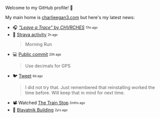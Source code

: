 
Welcome to my GitHub profile! 🌌

My main home is [charlieegan3.com](https://charlieegan3.com) but here's my latest news:


* 🎧 [_"Leave a Trace"_ by _CHVRCHES_](https://music.charlieegan3.com) <sub><sup>17m ago</sub></sup> 
* 🎽 [Strava activity](https://www.strava.com/activities/3957885868) <sub><sup>2h ago</sub></sup>
  > Morning Run 
* 💻 [Public commit](https://api.github.com/repos/charlieegan3/go-exiftool/commits/45477e59b1a2b2ad6ce64eb32fd8f990913f2dd4) <sub><sup>20h ago</sub></sup>
  > Use decimals for GPS 
* 🐦 [Tweet](https://twitter.com/charlieegan3/status/1295421188798382082) <sub><sup>6d ago</sub></sup>
  > I did not try that. Just remembered that reinstalling worked the time before. Will keep that in mind for next time. 
* 📽️ Watched [The Train Stop](https://letterboxd.com/charlieegan3/film/the-train-stop/) <sub><sup>2mths ago</sub></sup> 
* 📸 [Blavatnik Building](https://instagram.com/p/BsnhCB2AKcx) <sub><sup>2yrs ago</sub></sup> 
